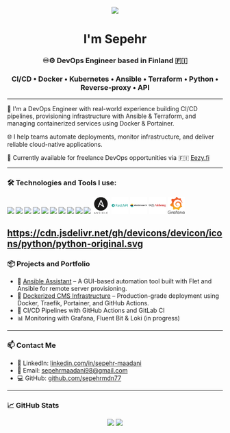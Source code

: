 <p align="center">
  <img src="https://capsule-render.vercel.app/api?text=Hey Everyone!🕹️&animation=fadeIn&type=waving&color=gradient&height=100"/>
</p>
<h1 align="center">I'm Sepehr</h1>
<h3 align="center">♾️⚙️ DevOps Engineer based in Finland 🇫🇮</h3>
<h3 align="center"> CI/CD • Docker • Kubernetes • Ansible • Terraform • Python • Reverse-proxy • API </h3>

---

🔧 I'm a DevOps Engineer with real-world experience building CI/CD pipelines, provisioning infrastructure with Ansible & Terraform, and managing containerized services using Docker & Portainer.

🌐 I help teams automate deployments, monitor infrastructure, and deliver reliable cloud-native applications.

📍 Currently available for freelance DevOps opportunities via 🇫🇮 [Eezy.fi](https://www.eezy.fi)

---

### 🛠️ Technologies and Tools I use:
<p align="left">
  <img src="https://cdn.jsdelivr.net/gh/devicons/devicon/icons/linux/linux-original.svg" height="40" />
  <img src="https://cdn.jsdelivr.net/gh/devicons/devicon/icons/docker/docker-original.svg" height="40" />
  <img src="https://cdn.jsdelivr.net/gh/devicons/devicon/icons/terraform/terraform-original.svg" height="40" />
  <img src="https://user-images.githubusercontent.com/74038190/212257472-08e52665-c503-4bd9-aa20-f5a4dae769b5.gif" height="40" />
  <img src="https://cdn.jsdelivr.net/gh/devicons/devicon/icons/bash/bash-original.svg" height="40" />
  <img src="https://cdn.jsdelivr.net/gh/devicons/devicon/icons/github/github-original.svg" height="40" />
  <img src="https://cdn.jsdelivr.net/gh/devicons/devicon/icons/ansible/ansible-original.svg" height="40" />
  <img src="https://cdn.jsdelivr.net/gh/devicons/devicon/icons/kubernetes/kubernetes-plain.svg" height="40" />
  <img src="https://cdn.jsdelivr.net/gh/devicons/devicon/icons/postgresql/postgresql-original.svg" height="40" />
  <img src="https://cdn.jsdelivr.net/gh/devicons/devicon/icons/vagrant/vagrant-original.svg" height="40" />
  <img src="https://github.com/devicons/devicon/blob/v2.16.0/icons/ansible/ansible-original-wordmark.svg" height="40" />
  <img src="https://github.com/devicons/devicon/blob/v2.16.0/icons/fastapi/fastapi-original-wordmark.svg" height="40" />
  <img src="https://github.com/devicons/devicon/blob/v2.16.0/icons/elasticsearch/elasticsearch-original-wordmark.svg" height="40" />
  <img src="https://github.com/devicons/devicon/blob/v2.16.0/icons/sqlalchemy/sqlalchemy-original-wordmark.svg" height="40" />
  <img src="https://github.com/devicons/devicon/blob/v2.16.0/icons/grafana/grafana-original-wordmark.svg" height="40" />
</p>

https://cdn.jsdelivr.net/gh/devicons/devicon/icons/python/python-original.svg
---

### 📦 Projects and Portfolio

- 🔧 [Ansible Assistant](https://github.com/sepehrmdn77/ansible_assistant) – A GUI-based automation tool built with Flet and Ansible for remote server provisioning.
- 🐳 [Dockerized CMS Infrastructure](https://github.com/sepehrmdn77) – Production-grade deployment using Docker, Traefik, Portainer, and GitHub Actions.
- 🔁 CI/CD Pipelines with GitHub Actions and GitLab CI
- 📊 Monitoring with Grafana, Fluent Bit & Loki (in progress)

---

### 📫 Contact Me

- 💼 LinkedIn: [linkedin.com/in/sepehr-maadani](https://linkedin.com/in/sepehr-maadani)
- 📩 Email: sepehrmaadani98@gmail.com
- 💻 GitHub: [github.com/sepehrmdn77](https://github.com/sepehrmdn77)

---

### 📈 GitHub Stats
<p align="center">
  <img src="https://github-readme-stats.vercel.app/api?username=sepehrmdn77&show_icons=true&theme=radical" height="160"/>
  <img src="https://github-readme-stats.vercel.app/api/top-langs/?username=sepehrmdn77&layout=compact&theme=radical" height="160"/>
</p>
